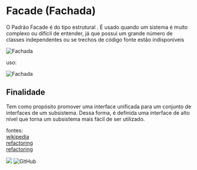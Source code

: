 
# Facade (Fachada)

O Padrão Facade é do tipo estrutural . É usado quando um sistema é muito complexo ou difícil de entender, já que possui um grande número de classes independentes ou se trechos de código fonte estão indisponíveis

![Fachada](https://upload.wikimedia.org/wikipedia/commons/4/41/Estrutura2.jpg)


uso:

![Fachada](https://refactoring.guru/images/patterns/diagrams/facade/live-example-pt-br.png?id=8a15add170dece5ecfbb)
    
## Finalidade

Tem como propósito promover uma interface unificada para um conjunto de interfaces de um subsistema. Dessa forma, é definida uma interface de alto nível que torna um subsistema mais fácil de ser utilizado.

  









fontes:     
[wikipedia ](https://pt.wikipedia.org/wiki/Fa%C3%A7ade)      
[refactoring](https://refactoring.guru/pt-br/design-patterns/facade)      
[refactoring](https://www.ateomomento.com.br/facade-padrao-de-projeto/)
  

![](https://img.shields.io/badge/.-v3.9-informational?style=flat&logo=python&logoColor=white&color=blue) ![GitHub](https://img.shields.io/badge/licence-MIT-GREE) 
